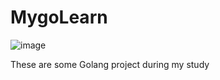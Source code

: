# MygoLearn

![image](https://travis-ci.org/karl-jm-huang/MygoLearn.svg?branch=master)

These are some Golang project during my study
